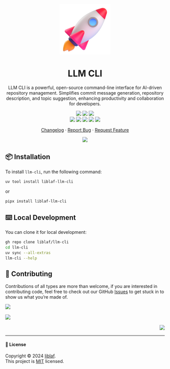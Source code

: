 <div align="center"><a name="readme-top"></a>

<img height="160" src="https://raw.githubusercontent.com/microsoft/fluentui-emoji/refs/heads/main/assets/Rocket/3D/rocket_3d.png">

<h1>LLM CLI</h1>

LLM CLI is a powerful, open-source command-line interface for AI-driven repository management. Simplifies commit message generation, repository description, and topic suggestion, enhancing productivity and collaboration for developers.

[![][pypi-release-shield]][pypi-release-link]
[![][github-releasedate-shield]][github-releasedate-link]
[![][github-action-ci-shield]][github-action-ci-link]<br/>
[![][github-contributors-shield]][github-contributors-link]
[![][github-forks-shield]][github-forks-link]
[![][github-stars-shield]][github-stars-link]
[![][github-issues-shield]][github-issues-link]
[![][github-license-shield]][github-license-link]

[Changelog](./CHANGELOG.md) · [Report Bug][github-issues-link] · [Request Feature][github-issues-link]

![](https://raw.githubusercontent.com/andreasbm/readme/master/assets/lines/rainbow.png)

</div>

[pypi-release-shield]: https://img.shields.io/pypi/v/liblaf-llm-cli?logo=pypi&style=flat&label=PyPI
[pypi-release-link]: https://pypi.org/project/liblaf-llm-cli/
[github-releasedate-shield]: https://img.shields.io/github/release-date/liblaf/llm-cli?style=flat
[github-releasedate-link]: https://github.com/liblaf/llm-cli/releases
[github-action-ci-shield]: https://img.shields.io/github/actions/workflow/status/liblaf/llm-cli/ci.yaml?label=ci&logo=githubactions&logoColor=white&style=flat
[github-action-ci-link]: https://github.com/liblaf/llm-cli/actions/workflows/ci.yaml
[github-contributors-shield]: https://img.shields.io/github/contributors/liblaf/llm-cli?color=c4f042&style=flat
[github-contributors-link]: https://github.com/liblaf/llm-cli/graphs/contributors
[github-forks-shield]: https://img.shields.io/github/forks/liblaf/llm-cli?color=8ae8ff&style=flat
[github-forks-link]: https://github.com/liblaf/llm-cli/network/members
[github-stars-shield]: https://img.shields.io/github/stars/liblaf/llm-cli?color=ffcb47&style=flat
[github-stars-link]: https://github.com/liblaf/llm-cli/network/stargazers
[github-issues-shield]: https://img.shields.io/github/issues/liblaf/llm-cli?color=ff80eb&style=flat
[github-issues-link]: https://github.com/liblaf/llm-cli/issues
[github-license-shield]: https://img.shields.io/github/license/liblaf/llm-cli?color=white&style=flat
[github-license-link]: https://github.com/liblaf/llm-cli/blob/main/LICENSE

## 📦 Installation

To install `llm-cli`, run the following command:

```bash
uv tool install liblaf-llm-cli
```

or

```bash
pipx install liblaf-llm-cli
```

## ⌨️ Local Development

You can clone it for local development:

```bash
gh repo clone liblaf/llm-cli
cd llm-cli
uv sync --all-extras
llm-cli --help
```

## 🤝 Contributing

Contributions of all types are more than welcome, if you are interested in contributing code, feel free to check out our GitHub [Issues][github-issues-link] to get stuck in to show us what you’re made of.

[![][pr-welcome-shield]][pr-welcome-link]

[![][github-contrib-shield]][github-contrib-link]

<div align="right">

[![][back-to-top]](#readme-top)

</div>

[pr-welcome-shield]: https://img.shields.io/badge/%F0%9F%A4%AF%20PR%20WELCOME-%E2%86%92-ffcb47?labelColor=black&style=for-the-badge
[pr-welcome-link]: https://github.com/liblaf/llm-cli/pulls
[github-contrib-shield]: https://contrib.rocks/image?repo=liblaf%2Fllm-cli
[github-contrib-link]: https://github.com/liblaf/llm-cli/graphs/contributors
[back-to-top]: https://img.shields.io/badge/-BACK_TO_TOP-black?style=flat-square

---

#### 📝 License

Copyright © 2024 [liblaf][profile-link]. <br />
This project is [MIT](./LICENSE) licensed.

[profile-link]: https://github.com/liblaf
